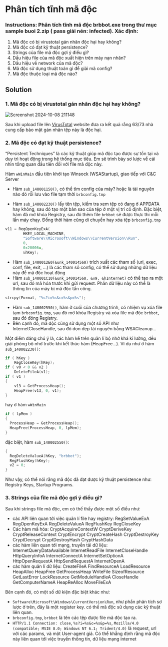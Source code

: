 # Phân tích tĩnh mã độc
### Instructions: Phân tích tĩnh mã độc brbbot.exe trong thư mục sample buoi 2.zip ( pass giải nén: infected). Xác định:
1. Mã độc có bị virustotal gán nhãn độc hại hay không?
2. Mã độc có đạt kỹ thuật persistence?
3. Strings của file mã độc gợi ý điều gì?
4. Dấu hiệu file của mã độc xuất hiện trên máy nạn nhân?
5. Dấu hiệu về network của mã độc?
6. Mã độc sử dụng thuật toán gì để giải mã config?
7. Mã độc thuộc loại mã độc nào?

## Solution
### 1. Mã độc có bị virustotal gán nhãn độc hại hay không?
![Screenshot 2024-10-08 211148](https://github.com/user-attachments/assets/60eac2fd-1f33-4bb9-ac9f-0458d30454f4)

Sau khi upload file lên [VirusTotal](https://www.virustotal.com/gui/home/upload) website đưa ra kết quả rằng 63/73 nhà cung cấp bảo mật gán nhãn tệp này là độc hại.

### 2. Mã độc có đạt kỹ thuật persistence?
“Persistent Techniques” là các kỹ thuật giúp mã độc tạo được sự tồn tại và duy trì hoạt động trong hệ thống mục tiêu.
Em sẽ trình bày sơ lược về cái nhìn tổng quan đầu tiên đối với file mã độc này.

Hàm `wWinMain` đầu tiên khởi tạo Winsock (WSAStartup), giao tiếp với C&C Server

- Hàm `sub_140001150()`, có thể tìm config của máy? hoặc là tài nguyên nào đó rồi lưu vào file tạm thời `brbconfig.tmp`

- Hàm `sub_140002230()` lấy tên tệp, kiểm tra xem tệp có đang ở APPDATA hay không, sau đó tạo một bản sao của tệp ở một vị trí cố định. Đặc biệt, hàm đã mở khóa Registry, sau đó thêm file `brbbot` sẽ được thực thi mỗi lần máy chạy. Đồng thời hàm cũng di chuyển hay xóa tệp `brbconfig.tmp`
```cpp
v11 = RegOpenKeyExA(
        HKEY_LOCAL_MACHINE,
        "Software\\Microsoft\\Windows\\CurrentVersion\\Run",
        0,
        0x20006u,
        &hKey);
```

- Hàm `sub_1400012E0(&unk_140014560)` trích xuất các tham số (uri, exec, conf, file, exit, ...) là các tham số config, có thể sử dụng những dữ liệu này để mã độc hoạt động
- Hàm `sub_140001C10(&unk_140014560, &v9, &hInternet)` có thể tạo ra một url, sau đó mã hóa trước khi gửi request. Phần dữ liệu này có thể là thông tin của máy bị mã độc tấn công.
```cpp
strcpy(Format, "%s?i=%s&c=%s&p=%s");
```
- Hàm `sub_140002550()`, hàm ở cuối của chương trình, có nhiệm vụ xóa file tạm `brbconfig.tmp`, sau đó mở khóa Registry và xóa file mã độc `brbbot`, sau đó đóng Registry.
- Bên cạnh đó, mã độc cũng sử dụng một số API như InternetCloseHandle, sau đó dọn dẹp tài nguyên bằng WSACleanup...

Một điểm đáng chú ý là, các hàm kể trên quản lí bộ nhớ khá kĩ lưỡng, đều giải phóng bộ nhớ trước khi kết thúc hàm (HeapFree...). Ví dụ như ở hàm `sub_140002230()`:
```cpp
if ( hKey )
    RegCloseKey(hKey);
if ( v0 < 0 && v2 )
    DeleteFileA(v1);
if ( v1 )
{
    v13 = GetProcessHeap();
    HeapFree(v13, 0, v1);
}
```
hay ở hàm `wWinMain`
```cpp
if ( lpMem )
{
  ProcessHeap = GetProcessHeap();
  HeapFree(ProcessHeap, 0, lpMem);
}

```
đặc biệt, hàm `sub_140002550()`:
```cpp
{
  RegDeleteValueA(hKey, "brbbot");
  RegFlushKey(hKey);
  v2 = 0;
}
```

Như vậy, có thể nói rằng mã độc đã đạt được kỹ thuật persistence như: Registry Keys, Startup Programs.

### 3. Strings của file mã độc gợi ý điều gì?
Sau khi strings file mã độc, em có thế thấy được một số điều như:
- các API liên quan tới việc quản lí file hay registry: RegSetValueExA
RegOpenKeyExA
RegDeleteValueA
RegFlushKey
RegCloseKey
- Các hàm mã hóa: CryptAcquireContextW
CryptDeriveKey
CryptReleaseContext
CryptEncrypt
CryptCreateHash
CryptDestroyKey
CryptDecrypt
CryptDestroyHash
CryptHashData
- các hàm liên quan tới mạng, truyền tải dữ liệu: InternetQueryDataAvailable
InternetReadFile
InternetCloseHandle
HttpQueryInfoA
InternetConnectA
InternetSetOptionA
HttpOpenRequestA
HttpSendRequestA
InternetOpenA
- các hàm quản lí dữ liệu: 
CreateFileA
FindResourceA
LoadResource
HeapAlloc
HeapFree
GetProcessHeap
WriteFile
SizeofResource
GetLastError
LockResource
GetModuleHandleA
CloseHandle
GetComputerNameA
HeapReAlloc
MoveFileExA

Bên cạnh đó, có một số dữ kiện đặc biệt khác như:
- `Software\Microsoft\Windows\CurrentVersion\Run`, như phần phân tích sơ lược ở trên, đây là một register key. có thể mã độc sử dụng các kỹ thuật liên quan.
- `brbconfig.tmp`, `brbbot` là tên các tệp được file mã độc tạo ra.
- `HTTP/1.1 Connection: close`, `%s?i=%s&c=%s&p=%s`, `Mozilla/4.0 (compatible; MSIE 8.0; Windows NT 6.1; Trident/4.0)` là request, url với các params, và một User-agent giả. Có thể khẳng định rằng mã độc này liên quan tới việc truyền thông tin, dữ liệu mạng internet

